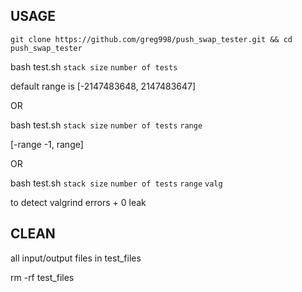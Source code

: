 USAGE
-------------------------------------------------------------------------------------------

```git clone https://github.com/greg998/push_swap_tester.git && cd push_swap_tester```

bash test.sh `stack size` `number of tests`

default range is [-2147483648, 2147483647]

OR

bash test.sh `stack size` `number of tests` `range`

[-range -1, range]

OR
 
bash test.sh `stack size` `number of tests` `range` `valg`

to detect valgrind errors + 0 leak

CLEAN
-------------------------------------------------------------------------------------------

all input/output files in test_files

rm -rf test_files
